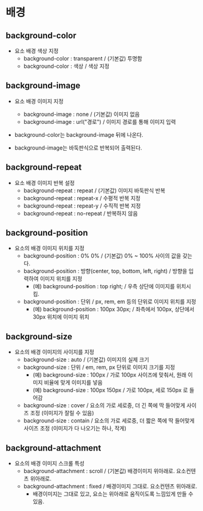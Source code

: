 # 배경

## background-color

- 요소 배경 색상 지정
  - background-color : transparent / (기본값) 투명함
  - background-color : 색상 / 색상 지정

## background-image

- 요소 배경 이미지 지정
  - background-image : none / (기본값) 이미지 없음
  - background-image : url("경로") / 이미지 경로를 통해 이미지 입력

- background-color는 background-image 뒤에 나온다.

- background-image는 바둑판식으로 반복되어 출력된다.
 
## background-repeat

- 요소 배경 이미지 반복 설정
  - background-repeat : repeat / (기본값) 이미지 바둑판식 반복
  - background-repeat : repeat-x / 수평적 반복 지정 
  - background-repeat : repeat-y / 수직적 반복 지정
  - background-repeat : no-repeat / 반복하지 않음

## background-position

- 요소의 배경 이미지 위치를 지정
  - background-position : 0% 0% / (기본값) 0% ~ 100% 사이의 값을 갖는다.
  - background-position : 방향(center, top, bottom, left, right) / 방향을 입력하여 이미지 위치를 지정
    - (예) background-position : top right; / 우측 상단에 이미지를 위치시킴.
  - background-position : 단위 / px, rem, em 등의 단위로 이미지 위치를 지정
    - (예) background-position : 100px 30px; / 좌측에서 100px, 상단에서 30px 위치에 이미지 위치

## background-size

- 요소의 배경 이미지의 사이지를 지정
  - background-size : auto / (기본값) 이미지의 실제 크기
  - background-size : 단위 / em, rem, px 단위로 이미지 크기를 지정
    - (예) background-size : 100px / 가로 100px 사이즈에 맞춰서, 원래 이미지 비율에 맞게 이미지를 넣음
    - (예) background-size : 100px 150px / 가로 100px, 세로 150px 로 들어감
  - background-size : cover / 요소의 가로 세로중, 더 긴 쪽에 딱 들어맞게 사이즈 조정 (이미지가 잘릴 수 있음)
  - background-size : contain / 요소의 가로 세로중, 더 짧은 쪽에 딱 들어맞게 사이즈 조정 (이미지가 다 나오기는 하나, 작게)

## background-attachment

- 요소의 배경 이미지 스크롤 특성
  - background-attachment : scroll / (기본값) 배경이미지 위아래로. 요소컨텐츠 위아래로.
  - background-attachment : fixed / 배경이미지 그대로. 요소컨텐츠 위아래로.
    - 배경이미지는 그대로 있고, 요소는 위아래로 움직이도록 느낌있게 만들 수 있음.